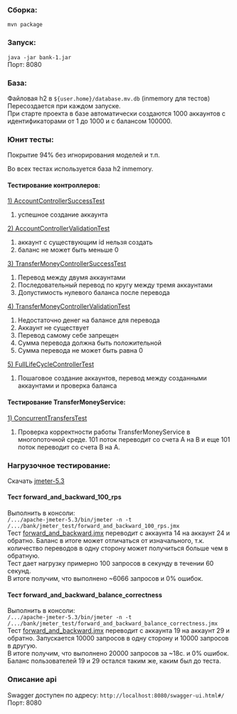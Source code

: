 ### Сборка:  
`mvn package`

### Запуск:  
`java -jar bank-1.jar`  
Порт: 8080

### База:
Файловая h2 в `${user.home}/database.mv.db` (inmemory для тестов)  
Пересоздается при каждом запуске.  
При старте проекта в базе автоматически создаются 1000 аккаунтов с идентификаторами от 1 до 1000 и с балансом 100000.

### Юнит тесты:  
Покрытие 94% без игнорирования моделей и т.п.

Во всех тестах используется база h2 inmemory.

#### Тестирование контроллеров:

[1) AccountControllerSuccessTest](https://github.com/YRashid/bank/blob/master/src/test/java/ru/rashid/bank/controller/AccountControllerSuccessTest.java)
1) успешное создание аккаунта

[2) AccountControllerValidationTest](https://github.com/YRashid/bank/blob/master/src/test/java/ru/rashid/bank/controller/AccountControllerValidationTest.java) 
1) аккаунт с существующим id нельзя создать 
2) баланс не может быть меньше 0

[3) TransferMoneyControllerSuccessTest](https://github.com/YRashid/bank/blob/master/src/test/java/ru/rashid/bank/controller/TransferMoneyControllerSuccessTest.java)
1) Перевод между двумя аккаунтами
2) Последовательный перевод по кругу между тремя аккаунтами
3) Допустимость нулевого баланса после перевода

[4) TransferMoneyControllerValidationTest](https://github.com/YRashid/bank/blob/master/src/test/java/ru/rashid/bank/controller/TransferMoneyControllerValidationTest.java)
1) Недостаточно денег на балансе для перевода
2) Аккаунт не существует
3) Перевод самому себе запрещен
4) Сумма перевода должна быть положительной
5) Сумма перевода не может быть равна 0

[5) FullLifeCycleControllerTest](https://github.com/YRashid/bank/blob/master/src/test/java/ru/rashid/bank/controller/FullLifeCycleControllerTest.java)
1) Пошаговое создание аккаунтов, перевод между созданными аккаунтами и проверка баланса

#### Тестирование TransferMoneyService:  
[1) ConcurrentTransfersTest](https://github.com/YRashid/bank/blob/master/src/test/java/ru/rashid/bank/service/ConcurrentTransfersTest.java)
1) Проверка корректности работы TransferMoneyService в многопоточной среде. 101 поток переводит со счета A на B и еще 101 поток переводит со счета B на A.


### Нагрузочное тестирование:
Скачать [jmeter-5.3](jmeter.apache.org)  
#### Тест forward_and_backward_100_rps
Выполнить в консоли:   
`/.../apache-jmeter-5.3/bin/jmeter -n -t /.../bank/jmeter_test/forward_and_backward_100_rps.jmx`  
Тест [forward_and_backward.jmx](https://github.com/YRashid/bank/blob/master/jmeter_test/forward_and_backward_100_rps.jmx) переводит с аккаунта 14 на аккаунт 24 и обратно. Баланс в итоге может отличаться от изначального, т.к. количество переводов в одну сторону может получиться больше чем в обратную.  
Тест дает нагрузку примерно 100 запросов в секунду в течении 60 секунд.  
В итоге получим, что выполнено ~6066 запросов и 0% ошибок.  

#### Тест forward_and_backward_balance_correctness
Выполнить в консоли:   
`/.../apache-jmeter-5.3/bin/jmeter -n -t /.../bank/jmeter_test/forward_and_backward_balance_correctness.jmx`  
Тест [forward_and_backward.jmx](https://github.com/YRashid/bank/blob/master/jmeter_test/forward_and_backward_balance_correctness.jmx) переводит с аккаунта 19 на аккаунт 29 и обратно. Запускается 10000 запросов в одну сторону и 10000 запросов в другую.  
В итоге получим, что выполнено 20000 запросов за ~18c. и 0% ошибок.
Баланс пользователей 19 и 29 остался таким же, каким был до теста.

### Описание api
Swagger доступен по адресу: `http://localhost:8080/swagger-ui.html#/`  
Порт: 8080
